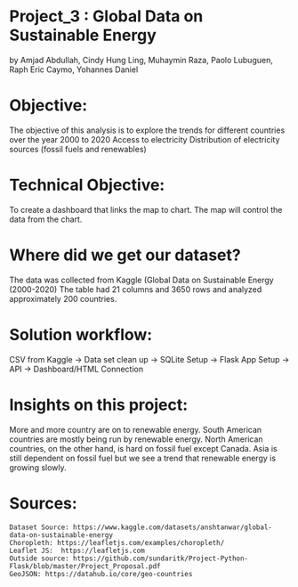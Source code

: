 # Project_3 : Global Data on Sustainable Energy 
by Amjad Abdullah, Cindy Hung Ling, Muhaymin Raza, Paolo Lubuguen, Raph Eric Caymo, Yohannes Daniel

# Objective:

The objective of this analysis is to explore the trends for different countries over the year 2000 to 2020
Access to electricity Distribution of electricity sources (fossil fuels and renewables)

# Technical Objective:
To create a dashboard that links the map to chart. The map will control the data from the chart. 

# Where did we get our dataset?
The data was collected from Kaggle (Global Data on Sustainable Energy (2000-2020)
The table had 21 columns and 3650 rows and analyzed approximately 200 countries.


# Solution workflow:
CSV from Kaggle -> Data set clean up -> SQLite Setup -> Flask App Setup -> API -> Dashboard/HTML Connection

# Insights on this project:
More and more country are on to renewable energy. South American countries are mostly being run by renewable energy. North American countries, on the other hand, is hard on fossil fuel except Canada. Asia is still dependent on fossil fuel but we see a trend that renewable energy is growing slowly.

# Sources:
    Dataset Source: https://www.kaggle.com/datasets/anshtanwar/global-data-on-sustainable-energy
    Choropleth: https://leafletjs.com/examples/choropleth/
    Leaflet JS:  https://leafletjs.com
    Outside source: https://github.com/sundaritk/Project-Python-Flask/blob/master/Project_Proposal.pdf
    GeoJSON: https://datahub.io/core/geo-countries





